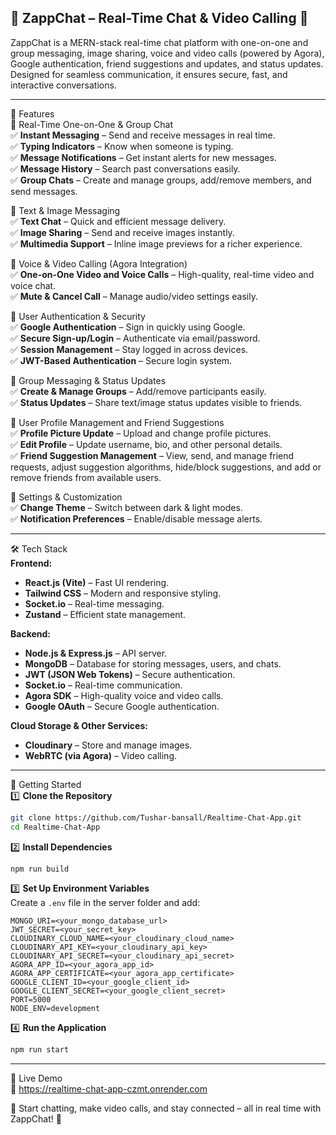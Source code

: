 💬 ZappChat – Real-Time Chat & Video Calling 🚀  
--------------------------------------------------------------

ZappChat is a MERN-stack real-time chat platform with one-on-one and group messaging, image sharing, voice and video calls (powered by Agora), Google authentication, friend suggestions and updates, and status updates. Designed for seamless communication, it ensures secure, fast, and interactive conversations.

--------------------------------------------------------------

🌟 Features  
🔹 Real-Time One-on-One & Group Chat  
✅ **Instant Messaging** – Send and receive messages in real time.  
✅ **Typing Indicators** – Know when someone is typing.  
✅ **Message Notifications** – Get instant alerts for new messages.  
✅ **Message History** – Search past conversations easily.  
✅ **Group Chats** – Create and manage groups, add/remove members, and send messages.  

🔹 Text & Image Messaging  
✅ **Text Chat** – Quick and efficient message delivery.  
✅ **Image Sharing** – Send and receive images instantly.  
✅ **Multimedia Support** – Inline image previews for a richer experience.  

🔹 Voice & Video Calling (Agora Integration)  
✅ **One-on-One Video and Voice Calls** – High-quality, real-time video and voice chat.  
✅ **Mute & Cancel Call** – Manage audio/video settings easily.  

🔹 User Authentication & Security  
✅ **Google Authentication** – Sign in quickly using Google.  
✅ **Secure Sign-up/Login** – Authenticate via email/password.  
✅ **Session Management** – Stay logged in across devices.  
✅ **JWT-Based Authentication** – Secure login system.  

🔹 Group Messaging & Status Updates  
✅ **Create & Manage Groups** – Add/remove participants easily.  
✅ **Status Updates** – Share text/image status updates visible to friends.  

🔹 User Profile Management and Friend Suggestions  
✅ **Profile Picture Update** – Upload and change profile pictures.  
✅ **Edit Profile** – Update username, bio, and other personal details.  
✅ **Friend Suggestion Management** – View, send, and manage friend requests, adjust suggestion algorithms, hide/block suggestions, and add or remove friends from available users.  

🔹 Settings & Customization  
✅ **Change Theme** – Switch between dark & light modes.  
✅ **Notification Preferences** – Enable/disable message alerts.  

--------------------------------------------------------------

🛠 Tech Stack  
**Frontend:**  
- **React.js (Vite)** – Fast UI rendering.  
- **Tailwind CSS** – Modern and responsive styling.  
- **Socket.io** – Real-time messaging.  
- **Zustand** – Efficient state management.  

**Backend:**  
- **Node.js & Express.js** – API server.  
- **MongoDB** – Database for storing messages, users, and chats.  
- **JWT (JSON Web Tokens)** – Secure authentication.  
- **Socket.io** – Real-time communication.  
- **Agora SDK** – High-quality voice and video calls.  
- **Google OAuth** – Secure Google authentication.  

**Cloud Storage & Other Services:**  
- **Cloudinary** – Store and manage images.  
- **WebRTC (via Agora)** – Video calling.  

--------------------------------------------------------------

🚀 Getting Started  
1️⃣ **Clone the Repository**  
```bash
git clone https://github.com/Tushar-bansall/Realtime-Chat-App.git
cd Realtime-Chat-App
```

2️⃣ **Install Dependencies**  
```bash
npm run build
```

3️⃣ **Set Up Environment Variables**  
Create a `.env` file in the server folder and add:  
```
MONGO_URI=<your_mongo_database_url>
JWT_SECRET=<your_secret_key>
CLOUDINARY_CLOUD_NAME=<your_cloudinary_cloud_name>
CLOUDINARY_API_KEY=<your_cloudinary_api_key>
CLOUDINARY_API_SECRET=<your_cloudinary_api_secret>
AGORA_APP_ID=<your_agora_app_id>
AGORA_APP_CERTIFICATE=<your_agora_app_certificate>
GOOGLE_CLIENT_ID=<your_google_client_id>
GOOGLE_CLIENT_SECRET=<your_google_client_secret>
PORT=5000
NODE_ENV=development
```

4️⃣ **Run the Application**  
```bash
npm run start
```

--------------------------------------------------------------

🎥 Live Demo  
🔗 https://realtime-chat-app-czmt.onrender.com 

💬 Start chatting, make video calls, and stay connected – all in real time with ZappChat! 🚀
